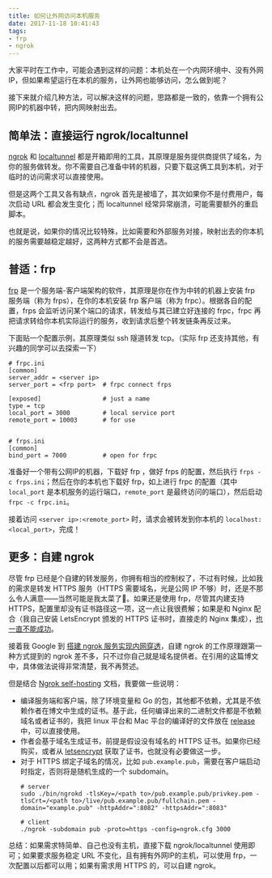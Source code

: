 ```yaml
---
title: 如何让外网访问本机服务
date: 2017-11-18 10:41:43
tags: 
- frp
- ngrok
---
```

大家平时在工作中，可能会遇到这样的问题：本机处在一个内网环境中、没有外网IP，但如果希望运行在本机的服务，让外网也能够访问，怎么做到呢？

接下来就介绍几种方法，可以解决这样的问题，思路都是一致的，依靠一个拥有公网IP的机器中转，把内网映射出去。

## 简单法：直接运行 ngrok/localtunnel
[ngrok](https://ngrok.com/download) 和 [localtunnel](https://github.com/localtunnel/localtunnel) 都是开箱即用的工具，其原理是服务提供商提供了域名，为你的服务做转发。你不需要自己准备中转的机器，只要下载这俩工具到本机，对于临时的访问需求可以直接使用。

但是这两个工具又各有缺点，ngrok 首先是被墙了，其次如果你不是付费用户，每次启动 URL 都会发生变化；而 localtunnel 经常异常崩溃，可能需要额外的重启脚本。

也就是说，如果你的情况比较特殊，比如需要和外部服务对接，映射出去的你本机的服务需要越稳定越好，这两种方式都不会是首选。

<!-- more -->

## 普适：frp
[frp](https://github.com/fatedier/frp) 是一个服务端-客户端架构的软件，其原理是你在作为中转的机器上安装 frp 服务端（称为 frps），在你的本机安装 frp 客户端（称为 frpc）。根据各自的配置，frps 会监听访问某个端口的请求，转发给与其已建立好连接的 frpc，frpc 再把请求转给你本机实际运行的服务，收到请求后整个转发链条再反过来。

下面贴一个配置示例，其原理类似 ssh 隧道转发 tcp。（实际 frp 还支持其他，有兴趣的同学可以去探索一下）
```shell
# frpc.ini
[common]
server_addr = <server ip>
server_port = <frp port>  # frpc connect frps

[exposed]                 # just a name
type = tcp
local_port = 3000         # local service port
remote_port = 10003       # for use


# frps.ini
[common]
bind_port = 7000          # open for frpc
```

准备好一个带有公网IP的机器，下载好 frp ，做好 frps 的配置，然后执行 `frps -c frps.ini`；然后在你的本机也下载好 frp，如上进行 frpc 的配置（其中 `local_port` 是本机服务的运行端口，`remote_port` 是最终访问的端口），然后启动 `frpc -c frpc.ini`。

接着访问 `<server ip>:<remote_port>` 时，请求会被转发到你本机的 `localhost:<local_port>`，完成！

## 更多：自建 ngrok
尽管 frp 已经是个自建的转发服务，你拥有相当的控制权了，不过有时候，比如我的需求是转发 HTTPS 服务（HTTPS 需要域名，光是公网 IP 不够）时，还是不那么令人满意——当然可能是我太菜了🤔。如果还是使用 frp，尽管其内建支持 HTTPS，配置里却没有证书路径这一项，这一点让我很费解；如果是和 Nginx 配合（我自己安装 LetsEncrypt 颁发的 HTTPS 证书时，直接走的 Nginx 集成），[也一直不能成功](https://github.com/fatedier/frp/issues/520)。

接着我 Google 到 [搭建 ngrok 服务实现内网穿透](https://imququ.com/post/self-hosted-ngrokd.html)，自建 ngrok 的工作原理跟第一种方式提到的 ngrok 差不多，只不过你自己就是域名提供者。在引用的这篇博文中，具体做法说得非常清楚，我不再赘述。


但是结合 [Ngrok self-hosting](https://github.com/inconshreveable/ngrok/blob/master/docs/SELFHOSTING.md) 文档，我要做一些说明：

- 编译服务端和客户端，除了环境变量和 Go 的包，其他都不依赖，尤其是不依赖作者在博文中生成的证书。基于此，任何编译出来的二进制文件都是不依赖域名或者证书的，我把 linux 平台和 Mac 平台的编译好的文件放在 [release](https://github.com/daorren/ngrok/releases) 中，可以直接使用。
- 作者会基于域名生成证书，前提是假设没有域名的 HTTPS 证书。如果你已经购买，或者从 [letsencrypt](https://letsencrypt.org/) 获取了证书，也就没有必要做这一步。
- 对于 HTTPS 绑定子域名的情况，比如 `pub.example.pub`，需要在客户端启动时指定，否则将是随机生成的一个 subdomain。
  ```shell
  # server
  sudo ./bin/ngrokd -tlsKey=/<path to>/pub.example.pub/privkey.pem -tlsCrt=/<path to>/live/pub.example.pub/fullchain.pem -domain="example.pub" -httpAddr=":8082" -httpsAddr=":8083"

  # client
  ./ngrok -subdomain pub -proto=https -config=ngrok.cfg 3000
  ```

总结：如果需求特简单、自己也没有主机，直接下载 ngrok/localtunnel 使用即可；如果要求服务稳定 URL 不变化，且有拥有外网IP的主机，可以使用 frp，一次配置以后都可以用；如果有需求用 HTTPS 的，可以自建 ngrok。





